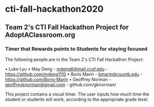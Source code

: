 # cti-fall-hackathon2020
## Team 2's CTI Fall Hackathon Project for AdoptAClassroom.org
### Timer that Rewards points to Students for staying focused

The following people are in the Team 2's CTI Fall Hackathon Project:

• Luke Lyu
• May Deng - mdeng6@mail.ccsf.edu - https://github.com/mdeng1110
• Boris Marin - bmarin@csumb.edu - https://github.com/Boris-Marin 
• Geoffrey Norman - geoffreyknorman@gmail.com - github.com/gknorman/

This project contains a visual timer.  The user inputs how much time the student or students will work, according to the appropriate grade level.  

